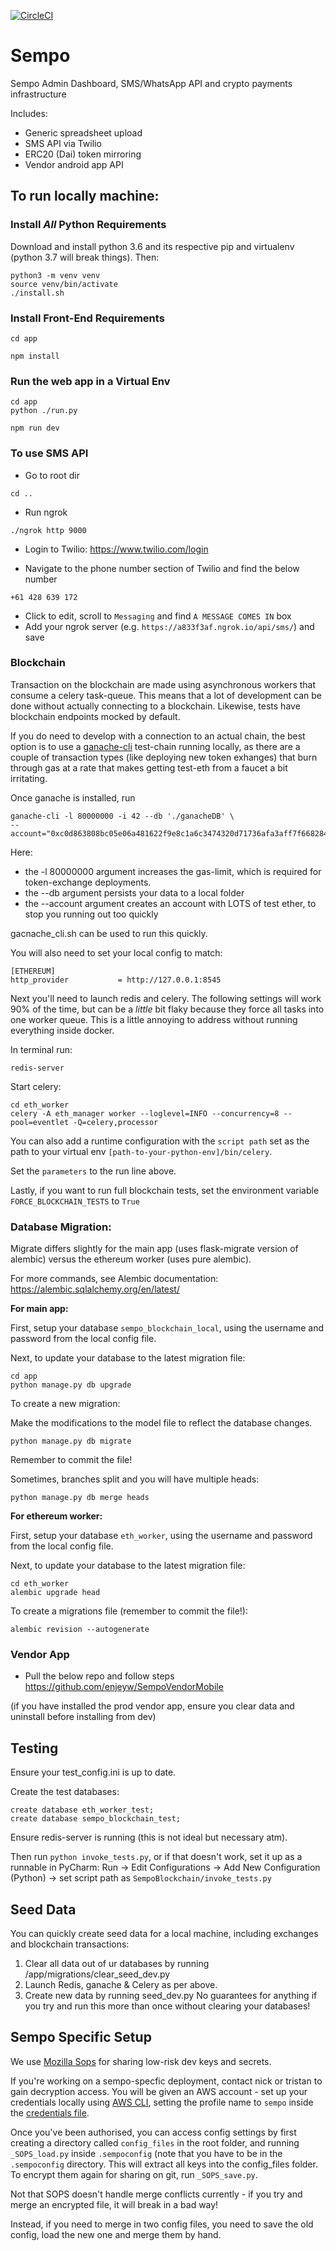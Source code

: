 [![CircleCI](https://circleci.com/gh/teamsempo/SempoBlockchain.svg?style=svg)](https://circleci.com/gh/teamsempo/SempoBlockchain)

# Sempo

Sempo Admin Dashboard, SMS/WhatsApp API and crypto payments infrastructure

Includes:
- Generic spreadsheet upload
- SMS API via Twilio
- ERC20 (Dai) token mirroring
- Vendor android app API

## To run locally machine:

### Install _All_ Python Requirements
Download and install python 3.6 and its respective pip and virtualenv (python 3.7 will break things). Then:
```
python3 -m venv venv
source venv/bin/activate
./install.sh
```

### Install Front-End Requirements
```
cd app
```
```
npm install
```

### Run the web app in a Virtual Env
```
cd app
python ./run.py
```

```
npm run dev
```

### To use SMS API
- Go to root dir
```
cd ..
```
- Run ngrok
```
./ngrok http 9000
```

- Login to Twilio:
https://www.twilio.com/login

- Navigate to the phone number section of Twilio and find the below number
```
+61 428 639 172
```
- Click to edit, scroll to `Messaging` and find `A MESSAGE COMES IN` box
- Add your ngrok server (e.g. `https://a833f3af.ngrok.io/api/sms/`) and save

### Blockchain
Transaction on the blockchain are made using asynchronous workers that consume a celery task-queue.
This means that a lot of development can be done without actually connecting to a blockchain. Likewise, tests have
blockchain endpoints mocked by default.

If you do need to develop with a connection to an actual chain, the best option is to use a [ganache-cli](https://github.com/trufflesuite/ganache-cli)
test-chain running locally, as there are a couple of transaction types (like deploying new token exhanges)
that burn through gas at a rate that makes getting test-eth from a faucet a bit irritating.

Once ganache is installed, run

```
ganache-cli -l 80000000 -i 42 --db './ganacheDB' \
--account="0xc0d863808bc05e06a481622f9e8c1a6c3474320d71736afa3aff7f668284d804,10000000000000000000000000"
```

Here:
- the -l 80000000 argument increases the gas-limit, which is required for token-exchange deployments.
- the --db argument persists your data to a local folder
- the --account argument creates an account with LOTS of test ether, to stop you running out too quickly

gacnache_cli.sh can be used to run this quickly.

You will also need to set your local config to match:
```
[ETHEREUM]
http_provider           = http://127.0.0.1:8545
```


Next you'll need to launch redis and celery. The following settings will work 90% of the time, but can be a _little_
bit flaky because they force all tasks into one worker queue. This is a little annoying to address without running
everything inside docker.

In terminal run:
```
redis-server
```

Start celery:
```
cd eth_worker
celery -A eth_manager worker --loglevel=INFO --concurrency=8 --pool=eventlet -Q=celery,processor
```

You can also add a runtime configuration with the `script path` set as the path to your virtual env `[path-to-your-python-env]/bin/celery`.

Set the `parameters` to the run line above.

Lastly, if you want to run full blockchain tests, set the environment variable `FORCE_BLOCKCHAIN_TESTS` to `True`

### Database Migration:

Migrate differs slightly for the main app (uses flask-migrate version of alembic) versus the ethereum worker (uses pure alembic).

For more commands, see Alembic documentation: https://alembic.sqlalchemy.org/en/latest/

**For main app:**

First, setup your database `sempo_blockchain_local`, using the username and password from the local config file.

Next, to update your database to the latest migration file:

```
cd app
python manage.py db upgrade
```

To create a new migration:

Make the modifications to the model file to reflect the database changes.

```
python manage.py db migrate
```

Remember to commit the file!


Sometimes, branches split and you will have multiple heads:

```
python manage.py db merge heads
```

**For ethereum worker:**

First, setup your database `eth_worker`, using the username and password from the local config file.

Next, to update your database to the latest migration file:

```
cd eth_worker
alembic upgrade head
```

To create a migrations file (remember to commit the file!):

```
alembic revision --autogenerate
```

### Vendor App
- Pull the below repo and follow steps
https://github.com/enjeyw/SempoVendorMobile

(if you have installed the prod vendor app, ensure you clear data and uninstall before installing from dev)

## Testing

Ensure your test_config.ini is up to date.

Create the test databases:
```
create database eth_worker_test;
create database sempo_blockchain_test;
```

Ensure redis-server is running (this is not ideal but necessary atm).

Then run `python invoke_tests.py`, or if that doesn't work, set it up as a runnable in PyCharm: Run -> Edit Configurations -> Add New Configuration (Python) -> set script path as `SempoBlockchain/invoke_tests.py`


## Seed Data
You can quickly create seed data for a local machine, including exchanges and blockchain transactions:
1. Clear all data out of ur databases by running /app/migrations/clear_seed_dev.py
2. Launch Redis, ganache & Celery as per above.
3. Create new data by running seed_dev.py No guarantees for anything if you try and run this more than once
without clearing your databases!


## Sempo Specific Setup

We use [Mozilla Sops](https://github.com/mozilla/sops/) for sharing low-risk dev keys and secrets.

If you're working on a sempo-specfic deployment, contact nick or tristan to gain decryption access. You will be given an
AWS account - set up your credentials locally using [AWS CLI](https://docs.aws.amazon.com/cli/latest/userguide/install-cliv2.html), setting the profile name to `sempo` inside the [credentials file](https://docs.aws.amazon.com/cli/latest/userguide/cli-configure-files.html).

Once you've been authorised, you can access config settings by first creating a directory called `config_files` in the root folder, and running `_SOPS_load.py` inside `.sempoconfig` (note that you have to be in the `.sempoconfig` directory.
This will extract all keys into the config_files folder. To encrypt them again for sharing on git, run
`_SOPS_save.py`.

Not that SOPS doesn't handle merge conflicts currently - if you try and merge an encrypted file, it will break in a bad way!

Instead, if you need to merge in two config files, you need to save the old config, load the new one and merge them by hand.

